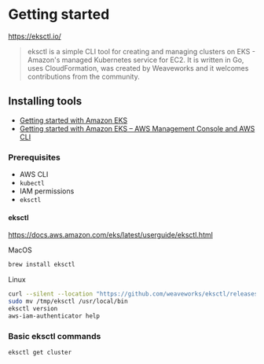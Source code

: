 # Getting started
https://eksctl.io/
>eksctl is a simple CLI tool for creating and managing clusters on EKS - Amazon's managed Kubernetes service for EC2. It is written in Go, uses CloudFormation, was created by Weaveworks and it welcomes contributions from the community.


## Installing tools
- [Getting started with Amazon EKS](https://docs.aws.amazon.com/eks/latest/userguide/getting-started-eksctl.html)
- [Getting started with Amazon EKS – AWS Management Console and AWS CLI](https://docs.aws.amazon.com/eks/latest/userguide/getting-started-console.html)
### Prerequisites
- AWS CLI
- `kubectl`
- IAM permissions
- `eksctl`

#### eksctl
https://docs.aws.amazon.com/eks/latest/userguide/eksctl.html

MacOS
```bash
brew install eksctl
```

Linux
```bash
curl --silent --location "https://github.com/weaveworks/eksctl/releases/latest/download/eksctl_$(uname -s)_amd64.tar.gz" | tar xz -C /tmp
sudo mv /tmp/eksctl /usr/local/bin
eksctl version
aws-iam-authenticator help
```

### Basic eksctl commands
```bash
eksctl get cluster
```
